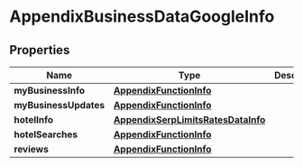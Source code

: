 

# AppendixBusinessDataGoogleInfo


## Properties

| Name | Type | Description | Notes |
|------------ | ------------- | ------------- | -------------|
|**myBusinessInfo** | [**AppendixFunctionInfo**](AppendixFunctionInfo.md) |  |  [optional] |
|**myBusinessUpdates** | [**AppendixFunctionInfo**](AppendixFunctionInfo.md) |  |  [optional] |
|**hotelInfo** | [**AppendixSerpLimitsRatesDataInfo**](AppendixSerpLimitsRatesDataInfo.md) |  |  [optional] |
|**hotelSearches** | [**AppendixFunctionInfo**](AppendixFunctionInfo.md) |  |  [optional] |
|**reviews** | [**AppendixFunctionInfo**](AppendixFunctionInfo.md) |  |  [optional] |



